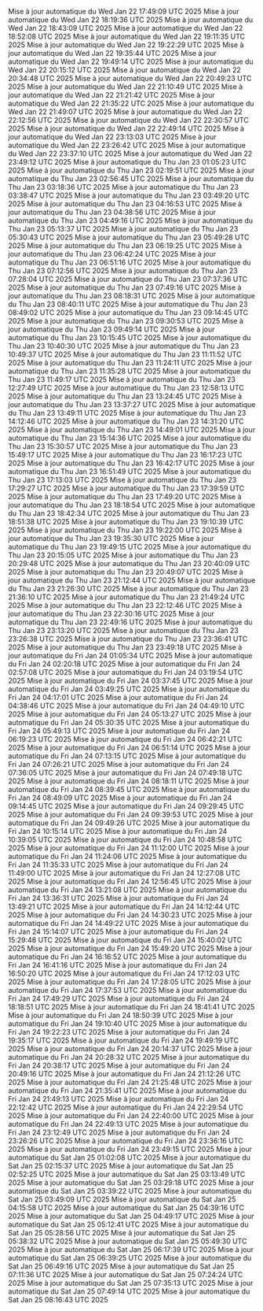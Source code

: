 Mise à jour automatique du Wed Jan 22 17:49:09 UTC 2025
Mise à jour automatique du Wed Jan 22 18:19:36 UTC 2025
Mise à jour automatique du Wed Jan 22 18:43:09 UTC 2025
Mise à jour automatique du Wed Jan 22 18:52:08 UTC 2025
Mise à jour automatique du Wed Jan 22 19:11:35 UTC 2025
Mise à jour automatique du Wed Jan 22 19:22:29 UTC 2025
Mise à jour automatique du Wed Jan 22 19:35:44 UTC 2025
Mise à jour automatique du Wed Jan 22 19:49:14 UTC 2025
Mise à jour automatique du Wed Jan 22 20:15:12 UTC 2025
Mise à jour automatique du Wed Jan 22 20:34:48 UTC 2025
Mise à jour automatique du Wed Jan 22 20:49:23 UTC 2025
Mise à jour automatique du Wed Jan 22 21:10:49 UTC 2025
Mise à jour automatique du Wed Jan 22 21:21:42 UTC 2025
Mise à jour automatique du Wed Jan 22 21:35:22 UTC 2025
Mise à jour automatique du Wed Jan 22 21:49:07 UTC 2025
Mise à jour automatique du Wed Jan 22 22:12:56 UTC 2025
Mise à jour automatique du Wed Jan 22 22:30:57 UTC 2025
Mise à jour automatique du Wed Jan 22 22:49:14 UTC 2025
Mise à jour automatique du Wed Jan 22 23:13:03 UTC 2025
Mise à jour automatique du Wed Jan 22 23:26:42 UTC 2025
Mise à jour automatique du Wed Jan 22 23:37:10 UTC 2025
Mise à jour automatique du Wed Jan 22 23:49:12 UTC 2025
Mise à jour automatique du Thu Jan 23 01:05:23 UTC 2025
Mise à jour automatique du Thu Jan 23 02:19:51 UTC 2025
Mise à jour automatique du Thu Jan 23 02:56:45 UTC 2025
Mise à jour automatique du Thu Jan 23 03:18:36 UTC 2025
Mise à jour automatique du Thu Jan 23 03:38:47 UTC 2025
Mise à jour automatique du Thu Jan 23 03:49:20 UTC 2025
Mise à jour automatique du Thu Jan 23 04:16:53 UTC 2025
Mise à jour automatique du Thu Jan 23 04:38:56 UTC 2025
Mise à jour automatique du Thu Jan 23 04:49:16 UTC 2025
Mise à jour automatique du Thu Jan 23 05:13:37 UTC 2025
Mise à jour automatique du Thu Jan 23 05:30:43 UTC 2025
Mise à jour automatique du Thu Jan 23 05:49:28 UTC 2025
Mise à jour automatique du Thu Jan 23 06:19:25 UTC 2025
Mise à jour automatique du Thu Jan 23 06:42:24 UTC 2025
Mise à jour automatique du Thu Jan 23 06:51:16 UTC 2025
Mise à jour automatique du Thu Jan 23 07:12:56 UTC 2025
Mise à jour automatique du Thu Jan 23 07:28:04 UTC 2025
Mise à jour automatique du Thu Jan 23 07:37:36 UTC 2025
Mise à jour automatique du Thu Jan 23 07:49:16 UTC 2025
Mise à jour automatique du Thu Jan 23 08:18:31 UTC 2025
Mise à jour automatique du Thu Jan 23 08:40:11 UTC 2025
Mise à jour automatique du Thu Jan 23 08:49:02 UTC 2025
Mise à jour automatique du Thu Jan 23 09:14:45 UTC 2025
Mise à jour automatique du Thu Jan 23 09:30:53 UTC 2025
Mise à jour automatique du Thu Jan 23 09:49:14 UTC 2025
Mise à jour automatique du Thu Jan 23 10:15:45 UTC 2025
Mise à jour automatique du Thu Jan 23 10:40:30 UTC 2025
Mise à jour automatique du Thu Jan 23 10:49:37 UTC 2025
Mise à jour automatique du Thu Jan 23 11:11:52 UTC 2025
Mise à jour automatique du Thu Jan 23 11:24:11 UTC 2025
Mise à jour automatique du Thu Jan 23 11:35:28 UTC 2025
Mise à jour automatique du Thu Jan 23 11:49:17 UTC 2025
Mise à jour automatique du Thu Jan 23 12:27:49 UTC 2025
Mise à jour automatique du Thu Jan 23 12:58:13 UTC 2025
Mise à jour automatique du Thu Jan 23 13:24:45 UTC 2025
Mise à jour automatique du Thu Jan 23 13:37:27 UTC 2025
Mise à jour automatique du Thu Jan 23 13:49:11 UTC 2025
Mise à jour automatique du Thu Jan 23 14:12:46 UTC 2025
Mise à jour automatique du Thu Jan 23 14:31:20 UTC 2025
Mise à jour automatique du Thu Jan 23 14:49:01 UTC 2025
Mise à jour automatique du Thu Jan 23 15:14:36 UTC 2025
Mise à jour automatique du Thu Jan 23 15:30:57 UTC 2025
Mise à jour automatique du Thu Jan 23 15:49:17 UTC 2025
Mise à jour automatique du Thu Jan 23 16:17:23 UTC 2025
Mise à jour automatique du Thu Jan 23 16:42:17 UTC 2025
Mise à jour automatique du Thu Jan 23 16:51:49 UTC 2025
Mise à jour automatique du Thu Jan 23 17:13:03 UTC 2025
Mise à jour automatique du Thu Jan 23 17:29:27 UTC 2025
Mise à jour automatique du Thu Jan 23 17:39:59 UTC 2025
Mise à jour automatique du Thu Jan 23 17:49:20 UTC 2025
Mise à jour automatique du Thu Jan 23 18:18:54 UTC 2025
Mise à jour automatique du Thu Jan 23 18:42:34 UTC 2025
Mise à jour automatique du Thu Jan 23 18:51:38 UTC 2025
Mise à jour automatique du Thu Jan 23 19:10:39 UTC 2025
Mise à jour automatique du Thu Jan 23 19:22:00 UTC 2025
Mise à jour automatique du Thu Jan 23 19:35:30 UTC 2025
Mise à jour automatique du Thu Jan 23 19:49:15 UTC 2025
Mise à jour automatique du Thu Jan 23 20:15:05 UTC 2025
Mise à jour automatique du Thu Jan 23 20:29:48 UTC 2025
Mise à jour automatique du Thu Jan 23 20:40:09 UTC 2025
Mise à jour automatique du Thu Jan 23 20:49:07 UTC 2025
Mise à jour automatique du Thu Jan 23 21:12:44 UTC 2025
Mise à jour automatique du Thu Jan 23 21:26:30 UTC 2025
Mise à jour automatique du Thu Jan 23 21:36:10 UTC 2025
Mise à jour automatique du Thu Jan 23 21:49:24 UTC 2025
Mise à jour automatique du Thu Jan 23 22:12:46 UTC 2025
Mise à jour automatique du Thu Jan 23 22:30:16 UTC 2025
Mise à jour automatique du Thu Jan 23 22:49:16 UTC 2025
Mise à jour automatique du Thu Jan 23 23:13:20 UTC 2025
Mise à jour automatique du Thu Jan 23 23:26:38 UTC 2025
Mise à jour automatique du Thu Jan 23 23:36:41 UTC 2025
Mise à jour automatique du Thu Jan 23 23:49:18 UTC 2025
Mise à jour automatique du Fri Jan 24 01:05:34 UTC 2025
Mise à jour automatique du Fri Jan 24 02:20:18 UTC 2025
Mise à jour automatique du Fri Jan 24 02:57:08 UTC 2025
Mise à jour automatique du Fri Jan 24 03:19:54 UTC 2025
Mise à jour automatique du Fri Jan 24 03:37:45 UTC 2025
Mise à jour automatique du Fri Jan 24 03:49:25 UTC 2025
Mise à jour automatique du Fri Jan 24 04:17:01 UTC 2025
Mise à jour automatique du Fri Jan 24 04:38:46 UTC 2025
Mise à jour automatique du Fri Jan 24 04:49:10 UTC 2025
Mise à jour automatique du Fri Jan 24 05:13:27 UTC 2025
Mise à jour automatique du Fri Jan 24 05:30:35 UTC 2025
Mise à jour automatique du Fri Jan 24 05:49:13 UTC 2025
Mise à jour automatique du Fri Jan 24 06:19:23 UTC 2025
Mise à jour automatique du Fri Jan 24 06:42:21 UTC 2025
Mise à jour automatique du Fri Jan 24 06:51:14 UTC 2025
Mise à jour automatique du Fri Jan 24 07:13:15 UTC 2025
Mise à jour automatique du Fri Jan 24 07:26:21 UTC 2025
Mise à jour automatique du Fri Jan 24 07:36:05 UTC 2025
Mise à jour automatique du Fri Jan 24 07:49:18 UTC 2025
Mise à jour automatique du Fri Jan 24 08:18:11 UTC 2025
Mise à jour automatique du Fri Jan 24 08:39:45 UTC 2025
Mise à jour automatique du Fri Jan 24 08:49:09 UTC 2025
Mise à jour automatique du Fri Jan 24 09:14:45 UTC 2025
Mise à jour automatique du Fri Jan 24 09:29:45 UTC 2025
Mise à jour automatique du Fri Jan 24 09:39:53 UTC 2025
Mise à jour automatique du Fri Jan 24 09:49:26 UTC 2025
Mise à jour automatique du Fri Jan 24 10:15:14 UTC 2025
Mise à jour automatique du Fri Jan 24 10:39:05 UTC 2025
Mise à jour automatique du Fri Jan 24 10:48:58 UTC 2025
Mise à jour automatique du Fri Jan 24 11:12:00 UTC 2025
Mise à jour automatique du Fri Jan 24 11:24:06 UTC 2025
Mise à jour automatique du Fri Jan 24 11:35:33 UTC 2025
Mise à jour automatique du Fri Jan 24 11:49:00 UTC 2025
Mise à jour automatique du Fri Jan 24 12:27:08 UTC 2025
Mise à jour automatique du Fri Jan 24 12:56:45 UTC 2025
Mise à jour automatique du Fri Jan 24 13:21:08 UTC 2025
Mise à jour automatique du Fri Jan 24 13:36:31 UTC 2025
Mise à jour automatique du Fri Jan 24 13:49:21 UTC 2025
Mise à jour automatique du Fri Jan 24 14:12:44 UTC 2025
Mise à jour automatique du Fri Jan 24 14:30:23 UTC 2025
Mise à jour automatique du Fri Jan 24 14:49:22 UTC 2025
Mise à jour automatique du Fri Jan 24 15:14:07 UTC 2025
Mise à jour automatique du Fri Jan 24 15:29:48 UTC 2025
Mise à jour automatique du Fri Jan 24 15:40:02 UTC 2025
Mise à jour automatique du Fri Jan 24 15:49:20 UTC 2025
Mise à jour automatique du Fri Jan 24 16:16:52 UTC 2025
Mise à jour automatique du Fri Jan 24 16:41:16 UTC 2025
Mise à jour automatique du Fri Jan 24 16:50:20 UTC 2025
Mise à jour automatique du Fri Jan 24 17:12:03 UTC 2025
Mise à jour automatique du Fri Jan 24 17:28:05 UTC 2025
Mise à jour automatique du Fri Jan 24 17:37:53 UTC 2025
Mise à jour automatique du Fri Jan 24 17:49:29 UTC 2025
Mise à jour automatique du Fri Jan 24 18:18:51 UTC 2025
Mise à jour automatique du Fri Jan 24 18:41:41 UTC 2025
Mise à jour automatique du Fri Jan 24 18:50:39 UTC 2025
Mise à jour automatique du Fri Jan 24 19:10:40 UTC 2025
Mise à jour automatique du Fri Jan 24 19:22:23 UTC 2025
Mise à jour automatique du Fri Jan 24 19:35:17 UTC 2025
Mise à jour automatique du Fri Jan 24 19:49:19 UTC 2025
Mise à jour automatique du Fri Jan 24 20:14:37 UTC 2025
Mise à jour automatique du Fri Jan 24 20:28:32 UTC 2025
Mise à jour automatique du Fri Jan 24 20:38:17 UTC 2025
Mise à jour automatique du Fri Jan 24 20:49:16 UTC 2025
Mise à jour automatique du Fri Jan 24 21:12:26 UTC 2025
Mise à jour automatique du Fri Jan 24 21:25:48 UTC 2025
Mise à jour automatique du Fri Jan 24 21:35:41 UTC 2025
Mise à jour automatique du Fri Jan 24 21:49:13 UTC 2025
Mise à jour automatique du Fri Jan 24 22:12:42 UTC 2025
Mise à jour automatique du Fri Jan 24 22:29:54 UTC 2025
Mise à jour automatique du Fri Jan 24 22:40:00 UTC 2025
Mise à jour automatique du Fri Jan 24 22:49:13 UTC 2025
Mise à jour automatique du Fri Jan 24 23:12:49 UTC 2025
Mise à jour automatique du Fri Jan 24 23:26:26 UTC 2025
Mise à jour automatique du Fri Jan 24 23:36:16 UTC 2025
Mise à jour automatique du Fri Jan 24 23:49:15 UTC 2025
Mise à jour automatique du Sat Jan 25 01:02:08 UTC 2025
Mise à jour automatique du Sat Jan 25 02:15:37 UTC 2025
Mise à jour automatique du Sat Jan 25 02:52:25 UTC 2025
Mise à jour automatique du Sat Jan 25 03:13:49 UTC 2025
Mise à jour automatique du Sat Jan 25 03:29:18 UTC 2025
Mise à jour automatique du Sat Jan 25 03:39:22 UTC 2025
Mise à jour automatique du Sat Jan 25 03:49:09 UTC 2025
Mise à jour automatique du Sat Jan 25 04:15:58 UTC 2025
Mise à jour automatique du Sat Jan 25 04:39:16 UTC 2025
Mise à jour automatique du Sat Jan 25 04:49:17 UTC 2025
Mise à jour automatique du Sat Jan 25 05:12:41 UTC 2025
Mise à jour automatique du Sat Jan 25 05:28:56 UTC 2025
Mise à jour automatique du Sat Jan 25 05:38:32 UTC 2025
Mise à jour automatique du Sat Jan 25 05:49:30 UTC 2025
Mise à jour automatique du Sat Jan 25 06:17:39 UTC 2025
Mise à jour automatique du Sat Jan 25 06:39:25 UTC 2025
Mise à jour automatique du Sat Jan 25 06:49:16 UTC 2025
Mise à jour automatique du Sat Jan 25 07:11:36 UTC 2025
Mise à jour automatique du Sat Jan 25 07:24:24 UTC 2025
Mise à jour automatique du Sat Jan 25 07:35:13 UTC 2025
Mise à jour automatique du Sat Jan 25 07:49:14 UTC 2025
Mise à jour automatique du Sat Jan 25 08:16:43 UTC 2025
